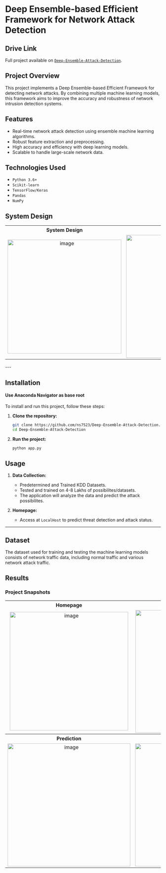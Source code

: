 # Deep Ensemble-based Efficient Framework for Network Attack Detection

## Drive Link
Full project available on [`Deep-Ensemble-Attack-Detection`](https://drive.google.com/file/d/1UoCuJOL7IKzSmy6OPq0xWVjoYo2OD_oI/view?usp=sharing).

## Project Overview
This project implements a Deep Ensemble-based Efficient Framework for detecting network attacks. By combining multiple machine learning models, this framework aims to improve the accuracy and robustness of network intrusion detection systems.

## Features
- Real-time network attack detection using ensemble machine learning algorithms.
- Robust feature extraction and preprocessing.
- High accuracy and efficiency with deep learning models.
- Scalable to handle large-scale network data.

## Technologies Used
- `Python 3.6+`
- `Scikit-learn`
- `TensorFlow/Keras`
- `Pandas`
- `NumPy`

## System Design
<table>
   <tr>
      <th>System Design</th>
      <th>Activity Diagram</th>
   </tr>
   <tr align="center">
      <td><img width="368" alt="image" src="https://github.com/user-attachments/assets/79aea383-5cab-4821-b436-df640d97f64e"></td>
     <td><img width="397" alt="image" src="https://github.com/user-attachments/assets/885ec7d9-f061-488f-97e4-59be7a855a0a"></td>
   </tr>
</table>
---

## Installation
#### Use Anaconda Navigator as base root
To install and run this project, follow these steps:
1. **Clone the repository:**
   ```bash
   git clone https://github.com/ns7523/Deep-Ensemble-Attack-Detection.git
   cd Deep-Ensemble-Attack-Detection
   ```
   
2. **Run the project:**
   ```bash
   python app.py

## Usage
1. **Data Collection:**
   - Predetermined and Trained  KDD Datasets.
   - Tested and trained on 4-8 Lakhs of possibilites/datasets.
   - The application will analyze the data and predict the attack possibilites.

2. **Homepage:**
   - Access at `LocalHost` to predict threat detection and attack status.

---

## Dataset
The dataset used for training and testing the machine learning models consists of network traffic data, including normal traffic and various network attack traffic.

## Results
### Project Snapshots
<table>
   <tr>
      <th>Homepage</th>
      <th>Login</th>
   </tr>
   <tr align="center">
      <td><img width="383" alt="image" src="https://github.com/user-attachments/assets/34c7fffa-6518-4311-8fd1-f4e00fbdbd79"></td>
      <td><img width="396" alt="image" src="https://github.com/user-attachments/assets/c36ee4e7-8eb1-49ef-92a0-d125aad00be3"></td>
   </tr>
   <tr>
      <th>Prediction</th>
      <th>Result</th>
   </tr>
   <tr align="center">
      <td><img width="397" alt="image" src="https://github.com/user-attachments/assets/33a6e13a-59e4-4956-85af-893b61d064a0"></td>
      <td><img width="397" alt="image" src="https://github.com/user-attachments/assets/5fe0c70c-320f-4816-91c1-868684694cab"></td>
   </tr>


